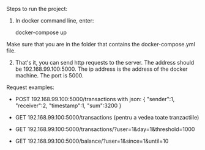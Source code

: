 Steps to run the project:

1. In docker command line, enter:

	docker-compose up
	
Make sure that you are in the folder that contains the docker-compose.yml file.

2. That's it, you can send http requests to the server. The address should be 192.168.99.100:5000.
The ip address is the address of the docker machine. The port is 5000.


Request examples:
- POST 192.168.99.100:5000/transactions with json:
{
   "sender":1,
   "receiver":2,
   "timestamp":1,
   "sum":3200
}

- GET 192.168.99.100:5000/transactions  (pentru a vedea toate tranzactiile)
- GET 192.168.99.100:5000/transactions/?user=1&day=1&threshold=1000
- GET 192.168.99.100:5000/balance/?user=1&since=1&until=10
